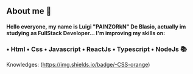 ## About me 📜

#### Hello everyone, my name is Luigi "PAINZORkN" De Blasio, actually im studying as FullStack Developer... I'm improving my skills on: 
  
### • Html • Css • Javascript • ReactJs • Typescript • NodeJs 📚
 
Knowledges: (https://img.shields.io/badge/-CSS-orange)
